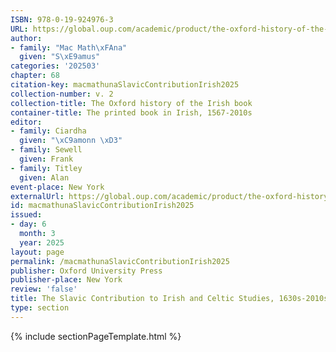 ```yaml
---
ISBN: 978-0-19-924976-3
URL: https://global.oup.com/academic/product/the-oxford-history-of-the-irish-book-volume-ii-9780199249763?cc=ge&lang=3n#
author:
- family: "Mac Math\xFAna"
  given: "S\xE9amus"
categories: '202503'
chapter: 68
citation-key: macmathunaSlavicContributionIrish2025
collection-number: v. 2
collection-title: The Oxford history of the Irish book
container-title: The printed book in Irish, 1567-2010s
editor:
- family: Ciardha
  given: "\xC9amonn \xD3"
- family: Sewell
  given: Frank
- family: Titley
  given: Alan
event-place: New York
externalUrl: https://global.oup.com/academic/product/the-oxford-history-of-the-irish-book-volume-ii-9780199249763?cc=ge&lang=3n#
id: macmathunaSlavicContributionIrish2025
issued:
- day: 6
  month: 3
  year: 2025
layout: page
permalink: /macmathunaSlavicContributionIrish2025
publisher: Oxford University Press
publisher-place: New York
review: 'false'
title: The Slavic Contribution to Irish and Celtic Studies, 1630s-2010s
type: section
---
```

{% include sectionPageTemplate.html %}